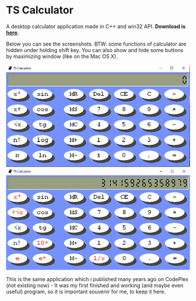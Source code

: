 # TS Calculator
A desktop calculator application made in C++ and win32 API. **Download is [here](https://github.com/tstamborski/calculator/releases/download/v1.0.2/Calculator.exe).**

Below you can see the screenshots. BTW: some functions of calculator are hidden under holding shift key. You can also show and hide some buttons by maximizing
window (like on the Mac OS X).

![](screenshot-1.png)
![](screenshot-2.png)

This is the same application which i published many years ago on CodePlex (not existing now) - It was my first finished and working (and maybe even useful)
program, so it is important souvenir for me, to keep it here. 
